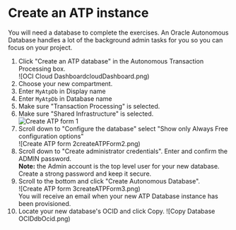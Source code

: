 # Create an ATP instance

You will need a database to complete the exercises.  An Oracle Autonomous Database handles a lot of the background admin tasks for you so you can focus on your project.

1. Click "Create an ATP database" in the Autonomous Transaction Processing box.  
   ![OCI Cloud DashboardcloudDashboard.png)
1. Choose your new compartment.
1. Enter `MyAtpDb` in Display name
1. Enter  `MyAtpDb` in Database name
1. Make sure "Transaction Processing" is selected.
1. Make sure "Shared Infrastructure" is selected.  
   ![Create ATP form 1](https://osblaineora.github.io/cicd-tools-db-dev/images/createATPForm1.png)
1. Scroll down to "Configure the database" select "Show only Always Free configuration options"  
   ![Create ATP form 2createATPForm2.png)
1. Scroll down to "Create administrator credentials".  Enter and confirm the ADMIN password.  
   **Note:**  the Admin account is the top level user for your new database.  Create a strong password and keep it secure.
1. Scroll to the bottom and click "Create Autonomous Database".  
   ![Create ATP form 3createATPForm3.png)  
   You will receive an email when your new ATP Database instance has been provisioned.
1. Locate your new database's OCID and click Copy.
   ![Copy Database OCIDdbOcid.png)  
